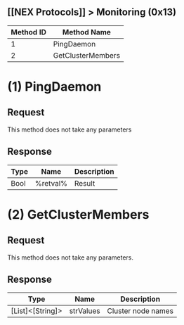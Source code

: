 ## [[NEX Protocols]] > Monitoring (0x13)

| Method ID | Method Name |
| --- | --- |
| 1 | PingDaemon |
| 2 | GetClusterMembers |

# (1) PingDaemon
## Request
This method does not take any parameters

## Response
| Type | Name | Description |
| --- | --- | --- |
| Bool | %retval% | Result |

# (2) GetClusterMembers
## Request
This method does not take any parameters.

## Response
| Type | Name | Description |
| --- | --- | --- |
| [List]&lt;[String]&gt; | strValues | Cluster node names |